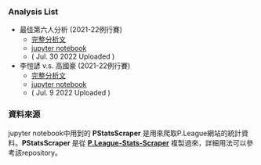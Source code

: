 ### Analysis List
- 最佳第六人分析 (2021-22例行賽)
    - [完整分析文](https://surf-shear-188.notion.site/P-2021-22-52808407254e48f6bee3d8689eb2c9bd)
    - [jupyter notebook](https://github.com/HarryChenTw/Basketball-Analysis/blob/main/02_sixth_man.ipynb)
    - ( Jul. 30 2022 Uploaded )
-  李愷諺 v.s. 高國豪 (2021-22例行賽)
    - [完整分析文](https://surf-shear-188.notion.site/v-s-5870935d482541569e2c1ec3f3b742b4)
    - [jupyter notebook](https://github.com/HarryChenTw/Basketball-Analysis/blob/main/01_kyle_kao_regular_season.ipynb)
    - ( Jul. 9 2022 Uploaded )

### 資料來源
jupyter notebook中用到的 **PStatsScraper** 是用來爬取P.League網站的統計資料。**PStatsScraper** 是從 **[P.League-Stats-Scraper](https://github.com/HarryChenTw/P.League-Stats-Scraper)** 複製過來，詳細用法可以參考該repository。
